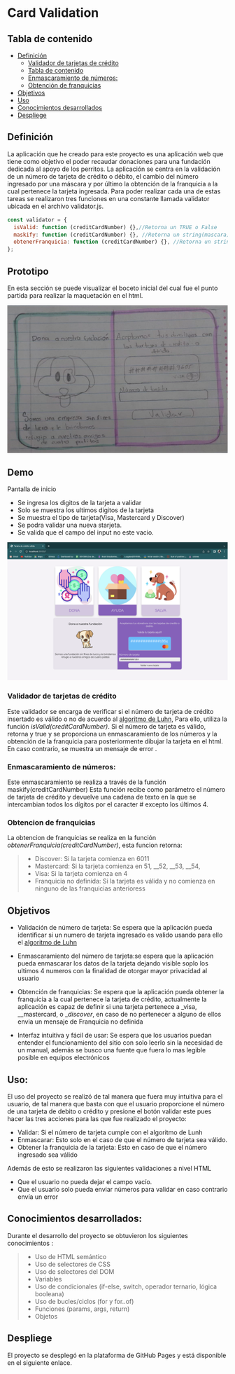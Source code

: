 # Card Validation

## Tabla de contenido
- [Definición](#Definición )
  * [Validador de tarjetas de crédito](#Validador-de-tarjetas-de-crédito )
  * [Tabla de contenido](#Tabla-de-contenido)
  * [Enmascaramiento de números:](#Enmascaramiento-de-números)
  * [Obtención de franquicias](#Obtención-de-franquicias)
- [Objetivos](#Objetivos)
- [Uso](#Uso)
- [Conocimientos desarrollados](#Conocimientos-desarrollados)
- [Despliege](#Despliege)
   
## Definición
La aplicación que he creado para este proyecto es una aplicación web que tiene como objetivo el poder recaudar donaciones para una fundación dedicada al apoyo de los perritos.
La aplicación se centra en la validación de un número de tarjeta de crédito o débito, el cambio del número ingresado por una máscara y por último la obtención de la franquicia a la cual pertenece la tarjeta ingresada.
Para poder realizar cada una de estas tareas se realizaron tres funciones en una constante llamada validator ubicada en el archivo validator.js.

```js
const validator = {
  isValid: function (creditCardNumber) {},//Retorna un TRUE o False
  maskify: function (creditCardNumber) {}, //Retorna un string(mascara)
  obtenerFranquicia: function (creditCardNumber) {}, //Retorna un string(La marca de la tarjeta)
};
```

## Prototipo
En esta sección se puede visualizar el boceto inicial del cual fue el punto partida para realizar la maquetación en el html.

![Pantalla de inicio](/src/img/boceto.jpg)

## Demo
Pantalla de inicio

- Se ingresa los digitos de la tarjeta a validar
- Solo se muestra los ultimos digitos de la tarjeta 
- Se muestra el tipo de tarjeta(Visa, Mastercard y Discover)
- Se podra validar una nueva starjeta.
- Se valida que el campo del input no este vacio.

![Pantalla de inicio](/src/img/inicio.png)

### Validador de tarjetas de crédito
Este validador se encarga de verificar si el número de tarjeta de crédito insertado es válido o no de acuerdo al [algoritmo de Luhn](https://es.wikipedia.org/wiki/Algoritmo_de_Luhn), Para ello, utiliza la función _isValid(creditCardNumber)_. Si el número de tarjeta es válido, retorna y true y se proporciona un enmascaramiento de los números y la obtención de la franquicia para posteriormente dibujar la tarjeta en el html. En caso contrario, se muestra un mensaje de error .

### Enmascaramiento de números:
Este enmascaramiento se realiza a través de la función maskify(creditCardNumber) Esta función recibe como parámetro el número de tarjeta de crédito y devuelve una cadena de texto en la que se intercambian todos los dígitos por el caracter # excepto los últimos 4.

### Obtencion de franquicias
La obtencion de franquicias se realiza en la función _obtenerFranquicia(creditCardNumber)_, esta funcion retorna:
  > - Discover: Si la tarjeta comienza en 6011
  > - Mastercard: Si la tarjeta comienza en 51, __52, __53, __54,
  > - Visa: Si la tarjeta comienza en 4
  > - Franquicia no definida: Si la tarjeta es válida y no comienza en ninguno de las franquicias anterioress

## Objetivos
- Validación de número de tarjeta: Se espera que la aplicación pueda identificar si un numero de tarjeta ingresado es valido usando para ello el [algoritmo de Luhn](https://es.wikipedia.org/wiki/Algoritmo_de_Luhn)

- Enmascaramiento del número de tarjeta:se espera que la aplicación pueda enmascarar los datos de la tarjeta dejando visible soplo los ultimos 4 numeros con la finalidad de otorgar mayor privacidad al usuario

- Obtención de franquicias: Se espera que la aplicación pueda obtener la franquicia a la cual pertenece la tarjeta de crédito, actualmente la aplicación es capaz de definir si una tarjeta pertenece a _visa, __mastercard, o __discover_, en caso de no pertenecer a alguno de ellos envia un mensaje de Franquicia no definida

- Interfaz intuitiva y fácil de usar: Se espera que los usuarios puedan entender el funcionamiento del sitio con solo leerlo sin la necesidad de un manual, además se busco una fuente que fuera lo mas legible posible en equipos electrónicos


## Uso:
El uso del proyecto se realizó de tal manera que fuera muy intuitiva para el usuario, de tal manera que basta con que el usuario proporcione el número de una tarjeta de debito o crédito y presione el botón validar este pues hacer las tres acciones para las que fue realizado el proyecto:
 - Validar: Si el número de tarjeta cumple con el algoritmo de Lunh
 - Enmascarar: Esto solo en el caso de que el número de tarjeta sea válido.
 - Obtener la franquicia de la tarjeta: Esto en caso de que el número ingresado sea válido

Además de esto se realizaron las siguientes validaciones a nivel HTML
 - Que el usuario no pueda dejar el campo vacío.
 - Que el usuario solo pueda enviar números para validar en caso contrario envía un error  

## Conocimientos desarrollados:
Durante el desarrollo del proyecto se obtuvieron los siguientes conocimientos :

> - Uso de HTML semántico
> - Uso de selectores de CSS
> - Uso de selectores del DOM
> - Variables 
> - Uso de condicionales (if-else, switch, operador ternario, lógica booleana)
> - Uso de bucles/ciclos (for y for..of)
> - Funciones (params, args, return)
> - Objetos
 
 ## Despliege
 El proyecto se desplegó en la plataforma de GitHub Pages y está disponible en el siguiente enlace.